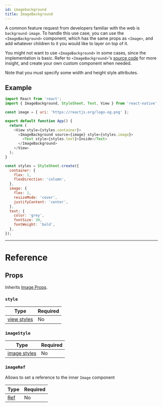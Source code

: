 ```yaml
---
id: imagebackground
title: ImageBackground
---
```


A common feature request from developers familiar with the web is `background-image`. To handle this use case, you can use the `<ImageBackground>` component, which has the same props as `<Image>`, and add whatever children to it you would like to layer on top of it.

You might not want to use `<ImageBackground>` in some cases, since the implementation is basic. Refer to `<ImageBackground>`'s [source code](https://github.com/facebook/react-native/blob/master/Libraries/Image/ImageBackground.js) for more insight, and create your own custom component when needed.

Note that you must specify some width and height style attributes.

## Example

```js
import React from 'react';
import { ImageBackground, StyleSheet, Text, View } from 'react-native';

const image = { uri: 'https://reactjs.org/logo-og.png' };

export default function App() {
  return (
    <View style={styles.container}>
      <ImageBackground source={image} style={styles.image}>
        <Text style={styles.text}>Inside</Text>
      </ImageBackground>
    </View>
  );
}

const styles = StyleSheet.create({
  container: {
    flex: 1,
    flexDirection: 'column',
  },
  image: {
    flex: 1,
    resizeMode: 'cover',
    justifyContent: 'center',
  },
  text: {
    color: 'grey',
    fontSize: 30,
    fontWeight: 'bold',
  },
});
```

---

# Reference

## Props

Inherits [Image Props](image.md#props).

### `style`

| Type                                | Required |
| ----------------------------------- | -------- |
| [view styles](view-style-props.md) | No       |

### `imageStyle`

| Type                                  | Required |
| ------------------------------------- | -------- |
| [image styles](image-style-props.md) | No       |

### `imageRef`

Allows to set a reference to the inner `Image` component

| Type                                                  | Required |
| ----------------------------------------------------- | -------- |
| [Ref](https://reactjs.org/docs/refs-and-the-dom.html) | No       |
